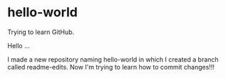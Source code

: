 # hello-world
Trying to learn GitHub.

Hello ...

I made a new repository naming hello-world in which I created a branch called readme-edits. Now I'm trying to learn how to commit changes!!!
